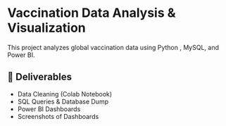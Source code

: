 # Vaccination Data Analysis & Visualization

This project analyzes global vaccination data using Python , MySQL, and Power BI.

## 🚀 Deliverables
- Data Cleaning (Colab Notebook)
- SQL Queries & Database Dump
- Power BI Dashboards
- Screenshots of Dashboards


